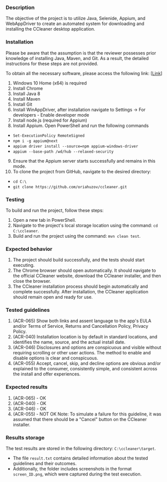 ### Description

The objective of the project is to utilize Java, Selenide, Appium, and WebAppDriver to create an automated system for downloading and installing the CCleaner desktop application.

### Installation

Please be aware that the assumption is that the reviewer possesses prior knowledge of installing Java, Maven, and Git. As a result, the detailed instructions for these steps are not provided.

To obtain all the necessary software, please access the following link: [[Link](https://drive.google.com/drive/folders/1IaH37DKoRcgMAgLbEd4POCPa0D-hpYWx?usp=sharing)] 

1. Windows 10 Home (x64) is required
2. Install Chrome 
3. Install Java 8
4. Install Maven
5. Install Git
6. Install WinAppDriver, after installation navigate to Settings -> For developers - Enable developer mode
7. Install node.js (required for Appium)
8. Install Appium. Open PowerShell and run the following commands
- ```Set-ExecutionPolicy RemoteSigned```
- ```npm i -g appium@next```
- ```appium driver install --source=npm appium-windows-driver```
- ```appium --base-path /wd/hub --relaxed-security```
9. Ensure that the Appium server starts successfully and remains in this mode.
10. To clone the project from GitHub, navigate to the desired directory:
-  ```cd C:\```
-  ```git clone https://github.com/oriahuzov/ccleaner.git```

### Testing
To build and run the project, follow these steps:

1. Open a new tab in PowerShell.
2. Navigate to the project's local storage location using the command: ```cd C:\ccleaner```.
3. Build and run the project using the command: ```mvn clean test```.

### Expected behavior

1. The project should build successfully, and the tests should start executing.
2. The Chrome browser should open automatically. It should navigate to the official CCleaner website, download the CCleaner installer, and then close the browser.
3. The CCleaner installation process should begin automatically and complete successfully. After installation, the CCleaner application should remain open and ready for use.

### Tested guidelines

1. (ACR-065) Show both links and assent language to the app's EULA and/or Terms of Service, Returns and Cancellation Policy, Privacy Policy.
2. (ACR-040) Installation location is by default in standard locations, and identifies the name, source, and the actual install date.
3. (ACR-046) Disclosures and options are conspicuous and visible without requiring scrolling or other user actions. The method to enable and disable options is clear and conspicuous.
4. (ACR-055) Accept, cancel, skip, and decline options are obvious and/or explained to the consumer, consistently simple, and consistent across the install and offer experiences.

### Expected results

1. (ACR-065) - OK
2. (ACR-040) - OK
3. (ACR-046) - OK
4. (ACR-055) - NOT OK Note: To simulate a failure for this guideline, it was assumed that there should be a "Cancel" button on the CCleaner installer.

### Results storage
The test results are stored in the following directory: ```C:\ccleaner\target```.
- The file ```result.txt``` contains detailed information about the tested guidelines and their outcomes.
- Additionally, the folder includes screenshots in the format ```screen_ID.png```, which were captured during the test execution.
